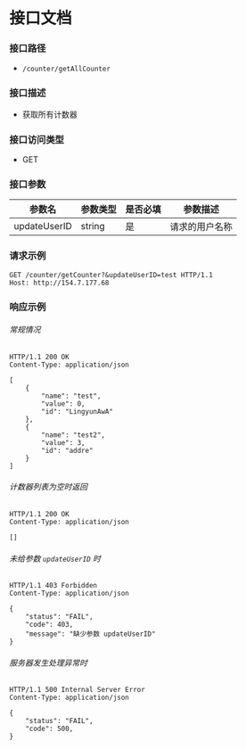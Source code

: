 # 接口文档

### 接口路径

- `/counter/getAllCounter`

### 接口描述

- 获取所有计数器

### 接口访问类型

- GET

### 接口参数
| 参数名 | 参数类型 | 是否必填 | 参数描述 |
| ------ | -------- | --------- | ----------- |
| updateUserID | string | 是 | 请求的用户名称 |

### 请求示例

```http
GET /counter/getCounter?&updateUserID=test HTTP/1.1
Host: http://154.7.177.68
```

### 响应示例
###### 常规情况
```http
HTTP/1.1 200 OK
Content-Type: application/json

[
    {
        "name": "test",
        "value": 0,
        "id": "LingyunAwA"
    },
    {
        "name": "test2",
        "value": 3,
        "id": "addre"
    }
]
```

###### 计数器列表为空时返回
```http
HTTP/1.1 200 OK
Content-Type: application/json

[]
```

###### 未给参数 `updateUserID` 时
```http
HTTP/1.1 403 Forbidden
Content-Type: application/json

{
    "status": "FAIL",
    "code": 403,
    "message": "缺少参数 updateUserID"
}
```

###### 服务器发生处理异常时
```http
HTTP/1.1 500 Internal Server Error
Content-Type: application/json

{
    "status": "FAIL",
    "code": 500,
}
```